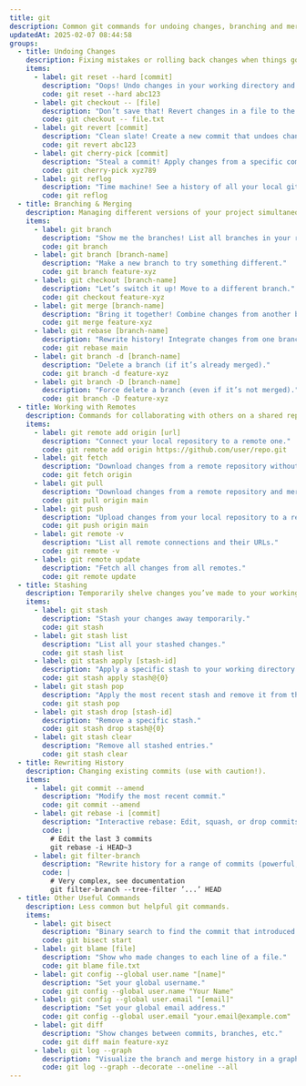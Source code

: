 ```yaml
---
title: git
description: Common git commands for undoing changes, branching and merging, stashing changes and more.
updatedAt: 2025-02-07 08:44:58
groups:
  - title: Undoing Changes
    description: Fixing mistakes or rolling back changes when things go sideways.
    items:
      - label: git reset --hard [commit]
        description: "Oops! Undo changes in your working directory and reset to a specific commit. No turning back!"
        code: git reset --hard abc123
      - label: git checkout -- [file]
        description: "Don’t save that! Revert changes in a file to the last committed state."
        code: git checkout -- file.txt
      - label: git revert [commit]
        description: "Clean slate! Create a new commit that undoes changes from a previous one."
        code: git revert abc123
      - label: git cherry-pick [commit]
        description: "Steal a commit! Apply changes from a specific commit to your current branch."
        code: git cherry-pick xyz789
      - label: git reflog
        description: "Time machine! See a history of all your local git actions, including resets and checkouts, to recover lost work."
        code: git reflog
  - title: Branching & Merging
    description: Managing different versions of your project simultaneously.
    items:
      - label: git branch
        description: "Show me the branches! List all branches in your repository."
        code: git branch
      - label: git branch [branch-name]
        description: "Make a new branch to try something different."
        code: git branch feature-xyz
      - label: git checkout [branch-name]
        description: "Let’s switch it up! Move to a different branch."
        code: git checkout feature-xyz
      - label: git merge [branch-name]
        description: "Bring it together! Combine changes from another branch into your current one."
        code: git merge feature-xyz
      - label: git rebase [branch-name]
        description: "Rewrite history! Integrate changes from one branch into another by reapplying commits. Useful for cleaning up history before merging."
        code: git rebase main
      - label: git branch -d [branch-name]
        description: "Delete a branch (if it’s already merged)."
        code: git branch -d feature-xyz
      - label: git branch -D [branch-name]
        description: "Force delete a branch (even if it’s not merged)."
        code: git branch -D feature-xyz
  - title: Working with Remotes
    description: Commands for collaborating with others on a shared repository.
    items:
      - label: git remote add origin [url]
        description: "Connect your local repository to a remote one."
        code: git remote add origin https://github.com/user/repo.git
      - label: git fetch
        description: "Download changes from a remote repository without merging them."
        code: git fetch origin
      - label: git pull
        description: "Download changes from a remote repository and merge them into your current branch."
        code: git pull origin main
      - label: git push
        description: "Upload changes from your local repository to a remote one."
        code: git push origin main
      - label: git remote -v
        description: "List all remote connections and their URLs."
        code: git remote -v
      - label: git remote update
        description: "Fetch all changes from all remotes."
        code: git remote update
  - title: Stashing
    description: Temporarily shelve changes you’ve made to your working directory.
    items:
      - label: git stash
        description: "Stash your changes away temporarily."
        code: git stash
      - label: git stash list
        description: "List all your stashed changes."
        code: git stash list
      - label: git stash apply [stash-id]
        description: "Apply a specific stash to your working directory."
        code: git stash apply stash@{0}
      - label: git stash pop
        description: "Apply the most recent stash and remove it from the stash list."
        code: git stash pop
      - label: git stash drop [stash-id]
        description: "Remove a specific stash."
        code: git stash drop stash@{0}
      - label: git stash clear
        description: "Remove all stashed entries."
        code: git stash clear
  - title: Rewriting History
    description: Changing existing commits (use with caution!).
    items:
      - label: git commit --amend
        description: "Modify the most recent commit."
        code: git commit --amend
      - label: git rebase -i [commit]
        description: "Interactive rebase: Edit, squash, or drop commits in a range."
        code: |
          # Edit the last 3 commits
          git rebase -i HEAD~3
      - label: git filter-branch
        description: "Rewrite history for a range of commits (powerful, but complex).  Use with extreme caution!"
        code: |
          # Very complex, see documentation
          git filter-branch --tree-filter ’...’ HEAD
  - title: Other Useful Commands
    description: Less common but helpful git commands.
    items:
      - label: git bisect
        description: "Binary search to find the commit that introduced a bug."
        code: git bisect start
      - label: git blame [file]
        description: "Show who made changes to each line of a file."
        code: git blame file.txt
      - label: git config --global user.name "[name]"
        description: "Set your global username."
        code: git config --global user.name "Your Name"
      - label: git config --global user.email "[email]"
        description: "Set your global email address."
        code: git config --global user.email "your.email@example.com"
      - label: git diff
        description: "Show changes between commits, branches, etc."
        code: git diff main feature-xyz
      - label: git log --graph
        description: "Visualize the branch and merge history in a graph format."
        code: git log --graph --decorate --oneline --all
---
```

